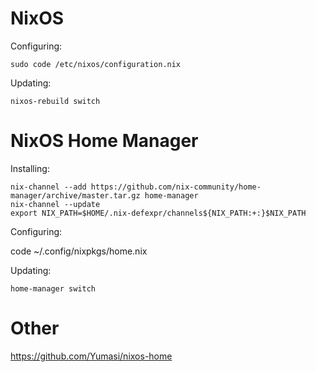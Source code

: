 
# NixOS

Configuring:

    sudo code /etc/nixos/configuration.nix 

Updating:

    nixos-rebuild switch

# NixOS Home Manager

Installing:

    nix-channel --add https://github.com/nix-community/home-manager/archive/master.tar.gz home-manager
    nix-channel --update
    export NIX_PATH=$HOME/.nix-defexpr/channels${NIX_PATH:+:}$NIX_PATH

Configuring:

  code ~/.config/nixpkgs/home.nix

Updating:

    home-manager switch

# Other

https://github.com/Yumasi/nixos-home